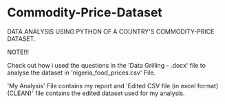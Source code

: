 # Commodity-Price-Dataset
DATA ANALYSIS USING PYTHON OF A COUNTRY'S COMMODITY-PRICE DATASET.

NOTE!!!

Check out how i used the questions in the 'Data Grilling - .docx' file to analyse the dataset in 'nigeria_food_prices.csv' File.

'My Analysis' File contains my report and 'Edited CSV file (in excel format) (CLEAN)' file contains the edited dataset used for my analysis. 

